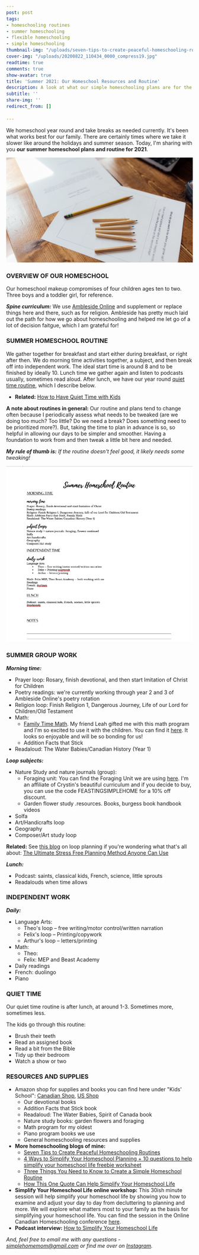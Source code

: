 ```yaml
---
post: post
tags:
- homeschooling routines
- summer homeschooling
- flexible homeschooling
- simple homeschooling
thumbnail-img: "/uploads/seven-tips-to-create-peaceful-homeschooling-routines-shm-2.jpg"
cover-img: "/uploads/20200822_110434_0000_compress19.jpg"
readtime: true
comments: true
show-avatar: true
title: 'Summer 2021: Our Homeschool Resources and Routine'
description: A look at what our simple homeschooling plans are for the summer of 2021.
subtitle: ''
share-img: ''
redirect_from: []

---
```

We homeschool year round and take breaks as needed currently. It's been what works best for our family. There are certainly times where we take it slower like around the holidays and summer season. Today, I'm sharing with you **our summer homeschool plans and routine for 2021**.

![](/uploads/seven-tips-to-create-peaceful-homeschooling-routines-shm-2.jpg)

### OVERVIEW OF OUR HOMESCHOOL

Our homeschool makeup compromises of four children ages ten to two. Three boys and a toddler girl, for reference.

**_Spine curriculum:_** We use [Ambleside Online](https://www.amblesideonline.org/) and supplement or replace things here and there, such as for religion. Ambleside has pretty much laid out the path for how we go about homeschooling and helped me let go of a lot of decision faitgue, which I am grateful for!

### SUMMER HOMESCHOOL ROUTINE

We gather together for breakfast and start either during breakfast, or right after then. We do morning time activities together, a subject, and then break off into independent work. The ideal start time is around 8 and to be finished by ideally 10. Lunch time we gather again and listen to podcasts usually, sometimes read aloud. After lunch, we have our year round [quiet time routine](https://www.simplehomemom.com/how-to-have-quiet-time-with-kids/), which I describe below.

* **Related:** [How to Have Quiet Time with Kids](https://www.simplehomemom.com/how-to-have-quiet-time-with-kids/)

**A note about routines in general:** Our routine and plans tend to change often because I periodically assess what needs to be tweaked (are we doing too much? Too little? Do we need a break? Does something need to be prioritized more?). But, taking the time to plan in advance is so, so helpful in allowing our days to be simpler and smoother. Having a foundation to work from and then tweak a little bit here and needed.

**_My rule of thumb is:_** _If the routine doesn't feel good, it likely needs some tweaking!_

![](/uploads/homeschool-summer-routine-2021-1.png)

### SUMMER GROUP WORK

**_Morning time:_**

* Prayer loop: Rosary, finish devotional, and then start Imitation of Christ for Children
* Poetry readings: we're currently working through year 2 and 3 of Ambleside Online's poetry rotation
* Religion loop: Finish Religion 1, Dangerous Journey, Life of our Lord for Children/Old Testament
* Math:
  * [Family Time Math](https://my-little-robins-shop.myshopify.com/collections/math/products/family-time-math-digital-download). My friend Leah gifted me with this math program and I'm so excited to use it with the children. You can find it [here](https://my-little-robins-shop.myshopify.com/collections/math/products/family-time-math-digital-download). It looks so enjoyable and will be so bonding for us!
  * Addition Facts that Stick
* Readaloud: The Water Babies/Canadian History (Year 1)

**_Loop subjects:_**

* Nature Study and nature journals (group):
  * Foraging unit: You can find the Foraging Unit we are using [here](http://www.delightfullyfeasting.com/p/shop-special-studies.html). I'm an affiliate of Crystin's beautiful curriculum and if you decide to buy, you can use the code FEASTINGSIMPLEHOME for a 10% off discount.
  * Garden flower study .resources. Books, burgess book handbook videos
* Solfa
* Art/Handicrafts loop
* Geography
* Composer/Art study loop

**Related:** See [this blog](https://www.simplehomemom.com/the-ultimate-stress-free-planning-method-anyone-can-use/) on loop planning if you're wondering what that's all about: [The Ultimate Stress Free Planning Method Anyone Can Use](https://www.simplehomemom.com/the-ultimate-stress-free-planning-method-anyone-can-use/)

**_Lunch:_**

* Podcast: saints, classical kids, French, science, little sprouts
* Readalouds when time allows

### INDEPENDENT WORK

**_Daily:_**

* Language Arts:
  * Theo's loop – free writing/motor control/written narration
  * Felix's loop – Printing/copywork
  * Arthur's loop – letters/printing
* Math:
  * Theo:
  * Felix: MEP and Beast Academy
* Daily readings
* French: duolingo
* Piano

### QUIET TIME

Our quiet time routine is after lunch, at around 1-3. Sometimes more, sometimes less.

The kids go through this routine:

* Brush their teeth
* Read an assigned book
* Read a bit from the Bible
* Tidy up their bedroom
* Watch a show or two

### RESOURCES AND SUPPLIES

* Amazon shop for supplies and books you can find here under "Kids' School": [Canadian Shop](www.amazon.ca/shop/simplehomemom), [US Shop](www.amazon.com/shop/simplehomemom) 
  * Our devotional books
  * Addition Facts that Stick book
  * Readaloud: The Water Babies, Spirit of Canada book
  * Nature study books: garden flowers and foraging
  * Math program for my oldest
  * Piano program books we use
  * General homeschooling resources and supplies
* **More homeschooling blogs of mine:**
  * [Seven Tips to Create Peaceful Homeschooling Routines](https://www.simplehomemom.com/seven-tips-to-create-peaceful-homeschooling-routines/)
  * [4 Ways to Simplify Your Homeschool Planning + 10 questions to help simplify your homeschool life freebie worksheet](https://www.simplehomemom.com/4-ways-to-simplify-your-homeschool-planning/)
  * [Three Things You Need to Know to Create a Simple Homeschool Routine](https://www.simplehomemom.com/three-things-you-need-to-know-to-create-a-simple-homeschool-routine/)
  * [How This One Quote Can Help Simplify Your Homeschool Life](https://www.simplehomemom.com/how-this-one-quote-can-help-simplify-your-homeschool-life/)
* **Simplify Your Homeschool Life online workshop:** This 30ish minute session will help simplify your homeschool life by showing you how to examine and adjust your day to day from decluttering to planning and more. We will explore what matters most to your family as the basis for simplifying your homeschool life. You can find the session in the Online Canadian Homeschooling conference [here](https://canadianhomeschoolconference.com/aff/42/).
* **Podcast interview:** [How to Simplify Your Homeschool Life](https://capturingthecharmedlife.com/2021/03/15/how-to-simplify-your-homeschool-life/)

_And, feel free to email me with any questions - simplehomemom@gmail.com or find me over on_ [_Instagram_](www.instagram.com/simplehomemom)_._
